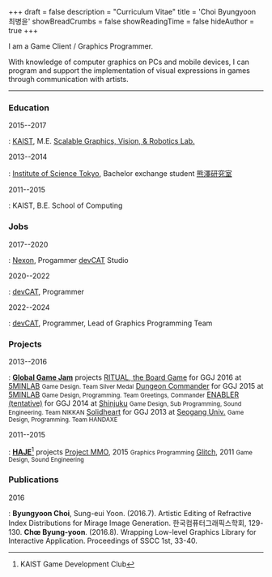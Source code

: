 +++
draft = false
description = "Curriculum Vitae"
title = 'Choi Byungyoon 최병윤'
showBreadCrumbs = false
showReadingTime = false
hideAuthor = true
+++

<style>
p {
  text-indent: 0;
}

br {
  margin-bottom: 0;
}
</style>

I am a Game Client / Graphics Programmer. 

With knowledge of computer graphics on PCs and mobile devices, I can program and support the implementation of visual expressions in games through communication with artists.

---

### Education

2015--2017

: [KAIST][kaist], M.E.
[Scalable Graphics, Vision, & Robotics Lab.][sgvr]

2013--2014

: [Institute of Science Tokyo][titech], Bachelor exchange student
[熊澤研究室][kumazawa]

2011--2015

: KAIST, B.E.
School of Computing

[kaist]: https://www.kaist.ac.kr/
[sgvr]: https://sgvr.kaist.ac.kr/
[titech]: https://www.titech.ac.jp/
[kumazawa]: https://kuma2.isl.titech.ac.jp/

### Jobs

2017--2020

: [Nexon][nexon], Progammer
[devCAT][devCAT] Studio

[nexon]: https://www.nexon.com/
[devCAT]: https://devcat.com/

2020--2022

: [devCAT][devCAT], Programmer

2022--2024

: [devCAT][devCAT], Programmer, Lead of Graphics Programming Team

### Projects

2013--2016

: [**Global Game Jam**][ggj] projects
[RITUAL, the Board Game][ggj2016] for GGJ 2016 at [5MINLAB][ggj2016loc]
<small>Game Design. Team Silver Medal</small>
[Dungeon Commander][ggj2015] for GGJ 2015 at [5MINLAB][ggj2015loc] 
<small>Game Design, Programming. Team Greetings, Commander</small> 
[ENABLER (tentative)][ggj2014] for GGJ 2014 at [Shinjuku][ggj2014loc] 
<small>Game Design, Sub Programming, Sound Engineering. Team NIKKAN</small> 
[Solidheart][ggj2013] for GGJ 2013 at [Seogang Univ.][ggj2013loc] 
<small>Game Design, Programming. Team HANDAXE</small> 

2011--2015

: [**HAJE**][hajehp][^1] projects
[Project MMO][mmo], 2015 
<small>Graphics Programming</small> 
[Glitch][glitch], 2011 
<small>Game Design, Sound Engineering</small>

[ggj]: https://globalgamejam.org/
[ggj2016]: https://globalgamejam.org/2016/games/ritual-board-game
[ggj2015]: https://globalgamejam.org/2015/games/dungeon-commander
[ggj2014]: https://globalgamejam.org/2014/games/enabler-tentative
[ggj2013]: http://2013-server.globalgamejam.org/2013/solidheart
[ggj2016loc]: https://globalgamejam.org/2016/jam-sites/ggj-2016-seoul-5minlab
[ggj2015loc]: https://globalgamejam.org/2015/jam-sites/ggj-seoul-5minlab
[ggj2014loc]: https://globalgamejam.org/2014/jam-sites/ggjshinggj2014%E6%96%B0%E5%AE%BF%EF%BC%89
[ggj2013loc]: http://2013-server.globalgamejam.org/sites/2013/ggj-seoul-seogang-univ
[hajehp]: https://haje.org/
[mmo]: https://bitbucket.org/haje/mmo
[glitch]: https://haje.org/projects/glitch/index
[^1]: KAIST Game Development Club

### Publications

2016

: **Byungyoon Choi**, Sung-eui Yoon. (2016.7). Artistic Editing of Refractive Index Distributions for Mirage Image Generation. 한국컴퓨터그래픽스학회, 129-130.
**Chœ Byung-yoon**. (2016.8). Wrapping Low-level Graphics Library for Interactive Application. Proceedings of SSCC 1st, 33-40.